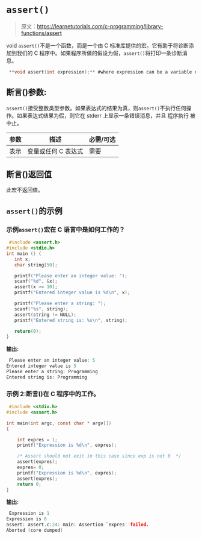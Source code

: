 # `assert()`

> 原文：<https://learnetutorials.com/c-programming/library-functions/assert>

void `assert()`不是一个函数，而是一个由 C 标准库提供的宏。它有助于将诊断添加到我们的 C 程序中。如果程序所做的假设为假，`assert()`将打印一条诊断消息。

```c
 **void assert(int expression);** #where expression can be a variable or any C expression 

```

## 断言()参数:

`assert()`接受整数类型参数。如果表达式的结果为真，则`assert()`不执行任何操作。如果表达式结果为假，则它在 stderr 上显示一条错误消息，并且  程序执行  被中止。

| 参数 | 描述 | 必需/可选 |
| --- | --- | --- |
| 表示 | 变量或任何 C 表达式 | 需要 |

## 断言()返回值

此宏不返回值。

## `assert()`的示例

### 示例`assert()`宏在 C 语言中是如何工作的？

```c
 #include <assert.h>
#include <stdio.h>
int main () {
   int x;
   char string[50];

   printf("Please enter an integer value: ");
   scanf("%d", &x);
   assert(x >= 10);
   printf("Entered integer value is %d\n", x);

   printf("Please enter a string: ");
   scanf("%s", string);
   assert(string != NULL);
   printf("Entered string is: %s\n", string);

   return(0);
} 

```

**输出:**

```c
 Please enter an integer value: 5
Entered integer value is 5
Please enter a string: Programming
Entered string is: Programming 
```

### 示例 2:断言()在 C 程序中的工作。

```c
 #include <stdio.h>
#include <assert.h>

int main(int argc, const char * argv[])
{

    int expres = 1;
    printf("Expression is %d\n", expres);

    /* Assert should not exit in this case since exp is not 0  */
    assert(expres);
    expres= 0;
    printf("Expression is %d\n", expres);
    assert(expres);
    return 0;
} 

```

**输出:**

```c
 Expression is 1
Expression is 0
assert: assert.c:24: main: Assertion `expres' failed.
Aborted (core dumped) 
```